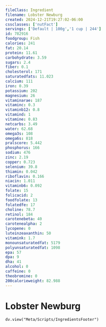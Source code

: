 ```yaml
---
fileClass: Ingredient
filename: Lobster Newburg
created: 2024-12-21T19:27:02-06:00
cssclasses: ['nutFact']
servings: ['Default | 100g','1 cup | 244']
id: 782916
foodgroup: Fish
calories: 241
fat: 20.14
protein: 11.61
carbohydrate: 3.59
sugars: 2.4
fiber: 0.1
cholesterol: 171
saturatedfats: 11.023
calcium: 111
iron: 0.39
potassium: 202
magnesium: 26
vitaminarae: 187
vitaminc: 0.3
vitaminb12: 0.8
vitamind: 1
vitamine: 0.83
netcarbs: 3.49
water: 62.68
omega3s: 108
omega6s: 818
pralscore: 5.442
phosphorus: 166
sodium: 476
zinc: 2.19
copper: 0.723
selenium: 39.8
thiamin: 0.042
riboflavin: 0.166
niacin: 1.011
vitaminb6: 0.092
folate: 15
folicacid: 2
foodfolate: 13
folatedfe: 17
choline: 78.7
retinol: 184
carotenebeta: 40
carotenealpha: 2
lycopene: 0
luteinzeaxanthin: 50
vitamink: 1.7
monounsaturatedfat: 5179
polyunsaturatedfat: 1098
epa: 57
dpa: 9
dha: 41
alcohol: 0
caffeine: 0
theobromine: 0
200calorieweight: 82.988
---
```


# Lobster Newburg

```dataviewjs
dv.view("Meta/Scripts/IngredientsFooter")
```